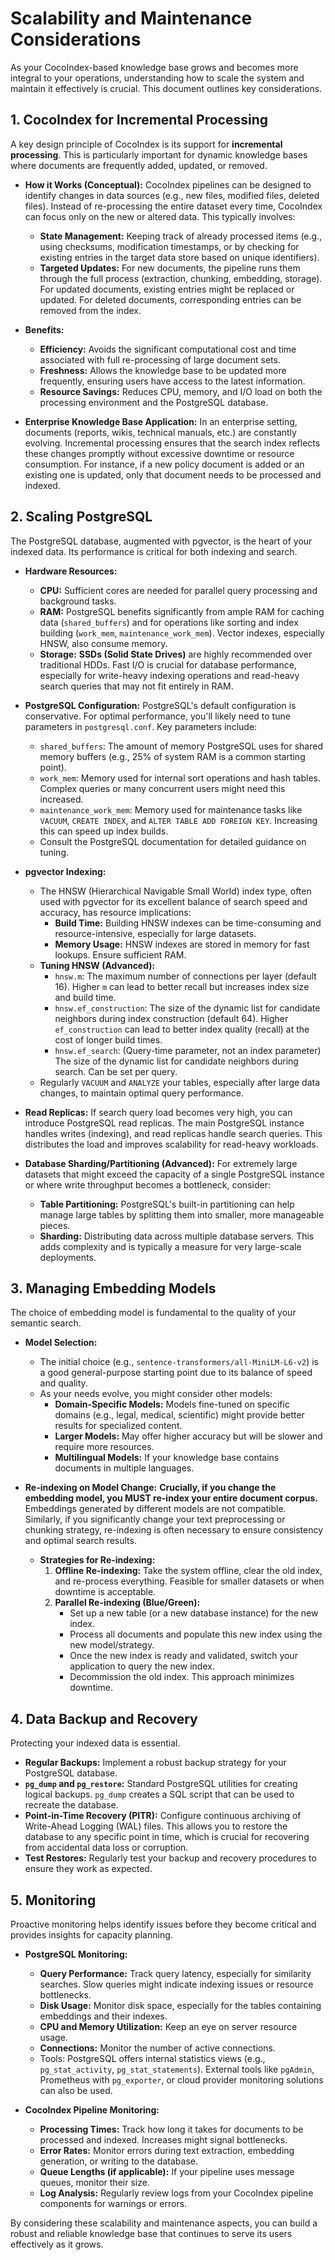 # Scalability and Maintenance Considerations

As your CocoIndex-based knowledge base grows and becomes more integral to your operations, understanding how to scale the system and maintain it effectively is crucial. This document outlines key considerations.

## 1. CocoIndex for Incremental Processing

A key design principle of CocoIndex is its support for **incremental processing**. This is particularly important for dynamic knowledge bases where documents are frequently added, updated, or removed.

*   **How it Works (Conceptual):**
    CocoIndex pipelines can be designed to identify changes in data sources (e.g., new files, modified files, deleted files). Instead of re-processing the entire dataset every time, CocoIndex can focus only on the new or altered data. This typically involves:
    *   **State Management:** Keeping track of already processed items (e.g., using checksums, modification timestamps, or by checking for existing entries in the target data store based on unique identifiers).
    *   **Targeted Updates:** For new documents, the pipeline runs them through the full process (extraction, chunking, embedding, storage). For updated documents, existing entries might be replaced or updated. For deleted documents, corresponding entries can be removed from the index.

*   **Benefits:**
    *   **Efficiency:** Avoids the significant computational cost and time associated with full re-processing of large document sets.
    *   **Freshness:** Allows the knowledge base to be updated more frequently, ensuring users have access to the latest information.
    *   **Resource Savings:** Reduces CPU, memory, and I/O load on both the processing environment and the PostgreSQL database.

*   **Enterprise Knowledge Base Application:**
    In an enterprise setting, documents (reports, wikis, technical manuals, etc.) are constantly evolving. Incremental processing ensures that the search index reflects these changes promptly without excessive downtime or resource consumption. For instance, if a new policy document is added or an existing one is updated, only that document needs to be processed and indexed.

## 2. Scaling PostgreSQL

The PostgreSQL database, augmented with pgvector, is the heart of your indexed data. Its performance is critical for both indexing and search.

*   **Hardware Resources:**
    *   **CPU:** Sufficient cores are needed for parallel query processing and background tasks.
    *   **RAM:** PostgreSQL benefits significantly from ample RAM for caching data (`shared_buffers`) and for operations like sorting and index building (`work_mem`, `maintenance_work_mem`). Vector indexes, especially HNSW, also consume memory.
    *   **Storage:** **SSDs (Solid State Drives)** are highly recommended over traditional HDDs. Fast I/O is crucial for database performance, especially for write-heavy indexing operations and read-heavy search queries that may not fit entirely in RAM.

*   **PostgreSQL Configuration:**
    PostgreSQL's default configuration is conservative. For optimal performance, you'll likely need to tune parameters in `postgresql.conf`. Key parameters include:
    *   `shared_buffers`: The amount of memory PostgreSQL uses for shared memory buffers (e.g., 25% of system RAM is a common starting point).
    *   `work_mem`: Memory used for internal sort operations and hash tables. Complex queries or many concurrent users might need this increased.
    *   `maintenance_work_mem`: Memory used for maintenance tasks like `VACUUM`, `CREATE INDEX`, and `ALTER TABLE ADD FOREIGN KEY`. Increasing this can speed up index builds.
    *   Consult the PostgreSQL documentation for detailed guidance on tuning.

*   **pgvector Indexing:**
    *   The HNSW (Hierarchical Navigable Small World) index type, often used with pgvector for its excellent balance of search speed and accuracy, has resource implications:
        *   **Build Time:** Building HNSW indexes can be time-consuming and resource-intensive, especially for large datasets.
        *   **Memory Usage:** HNSW indexes are stored in memory for fast lookups. Ensure sufficient RAM.
    *   **Tuning HNSW (Advanced):**
        *   `hnsw.m`: The maximum number of connections per layer (default 16). Higher `m` can lead to better recall but increases index size and build time.
        *   `hnsw.ef_construction`: The size of the dynamic list for candidate neighbors during index construction (default 64). Higher `ef_construction` can lead to better index quality (recall) at the cost of longer build times.
        *   `hnsw.ef_search`: (Query-time parameter, not an index parameter) The size of the dynamic list for candidate neighbors during search. Can be set per query.
    *   Regularly `VACUUM` and `ANALYZE` your tables, especially after large data changes, to maintain optimal query performance.

*   **Read Replicas:**
    If search query load becomes very high, you can introduce PostgreSQL read replicas. The main PostgreSQL instance handles writes (indexing), and read replicas handle search queries. This distributes the load and improves scalability for read-heavy workloads.

*   **Database Sharding/Partitioning (Advanced):**
    For extremely large datasets that might exceed the capacity of a single PostgreSQL instance or where write throughput becomes a bottleneck, consider:
    *   **Table Partitioning:** PostgreSQL's built-in partitioning can help manage large tables by splitting them into smaller, more manageable pieces.
    *   **Sharding:** Distributing data across multiple database servers. This adds complexity and is typically a measure for very large-scale deployments.

## 3. Managing Embedding Models

The choice of embedding model is fundamental to the quality of your semantic search.

*   **Model Selection:**
    *   The initial choice (e.g., `sentence-transformers/all-MiniLM-L6-v2`) is a good general-purpose starting point due to its balance of speed and quality.
    *   As your needs evolve, you might consider other models:
        *   **Domain-Specific Models:** Models fine-tuned on specific domains (e.g., legal, medical, scientific) might provide better results for specialized content.
        *   **Larger Models:** May offer higher accuracy but will be slower and require more resources.
        *   **Multilingual Models:** If your knowledge base contains documents in multiple languages.

*   **Re-indexing on Model Change:**
    **Crucially, if you change the embedding model, you MUST re-index your entire document corpus.** Embeddings generated by different models are not compatible. Similarly, if you significantly change your text preprocessing or chunking strategy, re-indexing is often necessary to ensure consistency and optimal search results.
    *   **Strategies for Re-indexing:**
        1.  **Offline Re-indexing:** Take the system offline, clear the old index, and re-process everything. Feasible for smaller datasets or when downtime is acceptable.
        2.  **Parallel Re-indexing (Blue/Green):**
            *   Set up a new table (or a new database instance) for the new index.
            *   Process all documents and populate this new index using the new model/strategy.
            *   Once the new index is ready and validated, switch your application to query the new index.
            *   Decommission the old index. This approach minimizes downtime.

## 4. Data Backup and Recovery

Protecting your indexed data is essential.

*   **Regular Backups:** Implement a robust backup strategy for your PostgreSQL database.
*   **`pg_dump` and `pg_restore`:** Standard PostgreSQL utilities for creating logical backups. `pg_dump` creates a SQL script that can be used to recreate the database.
*   **Point-in-Time Recovery (PITR):** Configure continuous archiving of Write-Ahead Logging (WAL) files. This allows you to restore the database to any specific point in time, which is crucial for recovering from accidental data loss or corruption.
*   **Test Restores:** Regularly test your backup and recovery procedures to ensure they work as expected.

## 5. Monitoring

Proactive monitoring helps identify issues before they become critical and provides insights for capacity planning.

*   **PostgreSQL Monitoring:**
    *   **Query Performance:** Track query latency, especially for similarity searches. Slow queries might indicate indexing issues or resource bottlenecks.
    *   **Disk Usage:** Monitor disk space, especially for the tables containing embeddings and their indexes.
    *   **CPU and Memory Utilization:** Keep an eye on server resource usage.
    *   **Connections:** Monitor the number of active connections.
    *   Tools: PostgreSQL offers internal statistics views (e.g., `pg_stat_activity`, `pg_stat_statements`). External tools like `pgAdmin`, Prometheus with `pg_exporter`, or cloud provider monitoring solutions can also be used.

*   **CocoIndex Pipeline Monitoring:**
    *   **Processing Times:** Track how long it takes for documents to be processed and indexed. Increases might signal bottlenecks.
    *   **Error Rates:** Monitor errors during text extraction, embedding generation, or writing to the database.
    *   **Queue Lengths (if applicable):** If your pipeline uses message queues, monitor their size.
    *   **Log Analysis:** Regularly review logs from your CocoIndex pipeline components for warnings or errors.

By considering these scalability and maintenance aspects, you can build a robust and reliable knowledge base that continues to serve its users effectively as it grows.
```
